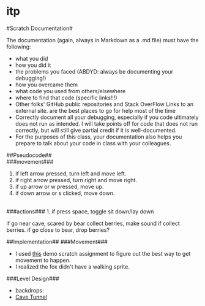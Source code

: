 # itp
#Scratch Documentation#

The documentation (again, always in Markdown as a .md file) must have the following:
- what you did
- how you did it
- the problems you faced (ABDYD: always be documenting your debugging!)
- how you overcame them
- what code you used from others/elsewhere
- where to find that code (specific links!!!)
- Other folks' GitHub public repositories and Stack OverFlow Links to an external site. are the best places to go for help most of the time
- Correctly document all your debugging, especially if you code ultimately does not run as intended. I will take points off for code that does not run correctly, but will still give partial credit if it is well-documented.
- For the purposes of this class, your documentation also helps you prepare to talk about your code in class with your colleagues.


##Pseudocode## <br>
  ###movement###
1. if left arrow pressed, turn left and move left.
2. if right arrow pressed, turn right and move right.
3. if up arrow or w pressed, move up.
4. if down arrow or s clicked, move down.
<br>
  ###actions###
1. if press space, toggle sit down/lay down

<br>

if go near cave, scared by bear
collect berries, make sound if collect berries.
if go close to bear, drop berries?


##Implementation##
###Movement###
- I used [this](https://scratch.mit.edu/projects/959988092/editor) demo scratch assignment to figure out the best way to get movement to happen.
- I realized the fox didn't have a walking sprite.


###Level Design###
- backdrops:
- [Cave Tunnel](https://www.istockphoto.com/vector/dark-terrible-cave-game-illustration-background-gm1158457256-316452413)

